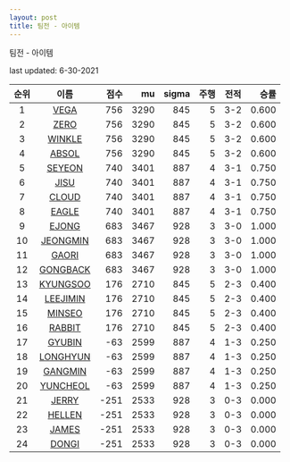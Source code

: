 ```yaml
---
layout: post
title: 팀전 - 아이템
---
```



팀전 - 아이템


last updated: 6-30-2021

| 순위 | 이름 | 점수 | mu | sigma | 주행 | 전적 | 승률 |
|:---:|:---:|---:|---:|---:|---:|:---:|---:|
| 1 | [VEGA](../VEGA) | 756 | 3290 | 845 | 5 | 3-2 | 0.600 |
| 2 | [ZERO](../ZERO) | 756 | 3290 | 845 | 5 | 3-2 | 0.600 |
| 3 | [WINKLE](../WINKLE) | 756 | 3290 | 845 | 5 | 3-2 | 0.600 |
| 4 | [ABSOL](../ABSOL) | 756 | 3290 | 845 | 5 | 3-2 | 0.600 |
| 5 | [SEYEON](../SEYEON) | 740 | 3401 | 887 | 4 | 3-1 | 0.750 |
| 6 | [JISU](../JISU) | 740 | 3401 | 887 | 4 | 3-1 | 0.750 |
| 7 | [CLOUD](../CLOUD) | 740 | 3401 | 887 | 4 | 3-1 | 0.750 |
| 8 | [EAGLE](../EAGLE) | 740 | 3401 | 887 | 4 | 3-1 | 0.750 |
| 9 | [EJONG](../EJONG) | 683 | 3467 | 928 | 3 | 3-0 | 1.000 |
| 10 | [JEONGMIN](../JEONGMIN) | 683 | 3467 | 928 | 3 | 3-0 | 1.000 |
| 11 | [GAORI](../GAORI) | 683 | 3467 | 928 | 3 | 3-0 | 1.000 |
| 12 | [GONGBACK](../GONGBACK) | 683 | 3467 | 928 | 3 | 3-0 | 1.000 |
| 13 | [KYUNGSOO](../KYUNGSOO) | 176 | 2710 | 845 | 5 | 2-3 | 0.400 |
| 14 | [LEEJIMIN](../LEEJIMIN) | 176 | 2710 | 845 | 5 | 2-3 | 0.400 |
| 15 | [MINSEO](../MINSEO) | 176 | 2710 | 845 | 5 | 2-3 | 0.400 |
| 16 | [RABBIT](../RABBIT) | 176 | 2710 | 845 | 5 | 2-3 | 0.400 |
| 17 | [GYUBIN](../GYUBIN) | -63 | 2599 | 887 | 4 | 1-3 | 0.250 |
| 18 | [LONGHYUN](../LONGHYUN) | -63 | 2599 | 887 | 4 | 1-3 | 0.250 |
| 19 | [GANGMIN](../GANGMIN) | -63 | 2599 | 887 | 4 | 1-3 | 0.250 |
| 20 | [YUNCHEOL](../YUNCHEOL) | -63 | 2599 | 887 | 4 | 1-3 | 0.250 |
| 21 | [JERRY](../JERRY) | -251 | 2533 | 928 | 3 | 0-3 | 0.000 |
| 22 | [HELLEN](../HELLEN) | -251 | 2533 | 928 | 3 | 0-3 | 0.000 |
| 23 | [JAMES](../JAMES) | -251 | 2533 | 928 | 3 | 0-3 | 0.000 |
| 24 | [DONGI](../DONGI) | -251 | 2533 | 928 | 3 | 0-3 | 0.000 |
